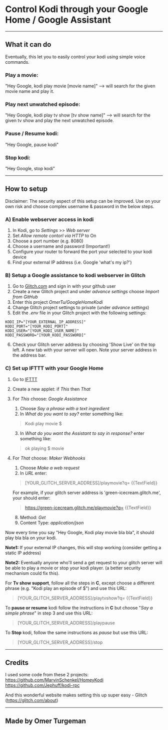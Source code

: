 Control Kodi through your Google Home / Google Assistant
=========================

------------
## What it can do

Eventually, this let you to easily control your kodi using simple voice commands.

### **Play a movie:**
"Hey Google, kodi play movie [movie name]" --> will search for the given movie name and play it.

### **Play next unwatched episode:**
"Hey Google, kodi play tv show [tv show name]" --> will search for the given tv show and play the next unwatched episode.

### **Pause / Resume kodi:**
"Hey Google, pause kodi"

### **Stop kodi:**
"Hey Google, stop kodi"

------------
## How to setup

Disclaimer: The security aspect of this setup can be improved. Use on your own risk and choose complex username & password in the below steps.

### **A) Enable webserver access in kodi**
1. In Kodi, go to *Settings* >> *Web server*
2. Set *Allow remote contorl via HTTP* to On
3. Choose a port number (e.g. 8080)
4. Choose a username and password (Important!)
5. Configure your router to forward the port your selected to your kodi device
6. Find your external IP address (i.e. Google 'what's my ip?')


### **B) Setup a Google assistance to kodi webserver in Glitch**
1. Go to [Glitch.com](https://glitch.com) and sign in with your github user
2. Create a new Glitch project and under *advance settings* choose *Import from GitHub*
3. Enter this project *OmerTu/GoogleHomeKodi*
4. Change Glitch project settings to private (under *advance settings*)
5. Edit the *.env* file in your Glitch project with the following settings:
```
KODI_IP="[YOUR_EXTERNAL_IP_ADDRESS]"
KODI_PORT="[YOUR_KODI_PORT]"
KODI_USER="[YOUR_KODI_USER_NAME]"
KODI_PASSWORD="[YOUR_KODI_PASSWORD]"
```
6. Check your Glitch server address by choosing 'Show Live' on the top left. A new tab with your server will open. Note your server address in the address bar.


### C) Set up IFTTT with your Google Home

1. Go to [IFTTT](https://ifttt.com)
2. Create a new applet: if *This* then *That*
3. For *This* choose: *Google Assistance*
    1. Choose *Say a phrase with a text ingredient*
    2. In *What do you want to say?* enter something like:
    > Kodi play movie $
    3. In *What do you want the Assistant to say in response?* enter something like:
    > ok playing $ movie
4. For *That* choose: *Maker Webhooks*
    1. Choose *Make a web request*
    2. In *URL* enter:
    >[YOUR_GLITCH_SERVER_ADDRESS]/playmovie?q= {{TextField}}
    
    For example, if your glitch server address is 'green-icecream.glitch.me', your should enter:
    >https://green-icecream.glitch.me/playmovie?q= {{TextField}}
    
    8. Method: *Get*
    9. Content Type: *application/json*


Now every time you say "Hey Google, Kodi play movie bla bla", it should play bla bla on your kodi.

**Note1:** If your external IP changes, this will stop working (consider getting a static IP address)

**Note2:** Eventually anyone who'll send a get request to your glitch server will be able to play a movie or stop your kodi player. (a better security mechanism could fix this).

For **Tv show support**, follow all the steps in **C**, except choose a different phrase (e.g. "Kodi play an episode of $") and use this URL:
>[YOUR_GLITCH_SERVER_ADDRESS]/playtvshow?q= {{TextField}}

To **pause or resume** kodi follow the instructions in **C** but choose "*Say a simple phrase*" in step 3 and use this URL:
>[YOUR_GLITCH_SERVER_ADDRESS]/playpause

To **Stop** kodi, follow the same instructions as *pause* but use this URL:
>[YOUR_GLITCH_SERVER_ADDRESS]/stop


------------
## Credits ##
I used some code from these 2 projects:
https://github.com/MarvinSchenkel/HomeyKodi
https://github.com/Jephuff/kodi-rpc

And this wonderful website makes setting this up super easy -  Glitch (https://glitch.com/about)


-----------------
Made by Omer Turgeman
-----------------
